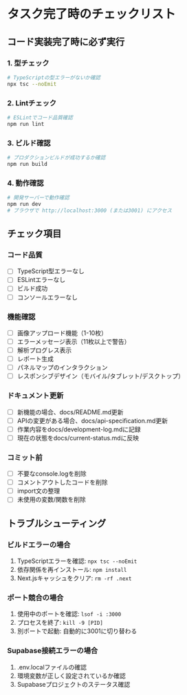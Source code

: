 # タスク完了時のチェックリスト

## コード実装完了時に必ず実行

### 1. 型チェック
```bash
# TypeScriptの型エラーがないか確認
npx tsc --noEmit
```

### 2. Lintチェック
```bash
# ESLintでコード品質確認
npm run lint
```

### 3. ビルド確認
```bash
# プロダクションビルドが成功するか確認
npm run build
```

### 4. 動作確認
```bash
# 開発サーバーで動作確認
npm run dev
# ブラウザで http://localhost:3000 (または3001) にアクセス
```

## チェック項目

### コード品質
- [ ] TypeScript型エラーなし
- [ ] ESLintエラーなし
- [ ] ビルド成功
- [ ] コンソールエラーなし

### 機能確認
- [ ] 画像アップロード機能（1-10枚）
- [ ] エラーメッセージ表示（11枚以上で警告）
- [ ] 解析プログレス表示
- [ ] レポート生成
- [ ] パネルマップのインタラクション
- [ ] レスポンシブデザイン（モバイル/タブレット/デスクトップ）

### ドキュメント更新
- [ ] 新機能の場合、docs/README.md更新
- [ ] APIの変更がある場合、docs/api-specification.md更新
- [ ] 作業内容をdocs/development-log.mdに記録
- [ ] 現在の状態をdocs/current-status.mdに反映

### コミット前
- [ ] 不要なconsole.logを削除
- [ ] コメントアウトしたコードを削除
- [ ] import文の整理
- [ ] 未使用の変数/関数を削除

## トラブルシューティング

### ビルドエラーの場合
1. TypeScriptエラーを確認: `npx tsc --noEmit`
2. 依存関係を再インストール: `npm install`
3. Next.jsキャッシュをクリア: `rm -rf .next`

### ポート競合の場合
1. 使用中のポートを確認: `lsof -i :3000`
2. プロセスを終了: `kill -9 [PID]`
3. 別ポートで起動: 自動的に3001に切り替わる

### Supabase接続エラーの場合
1. .env.localファイルの確認
2. 環境変数が正しく設定されているか確認
3. Supabaseプロジェクトのステータス確認